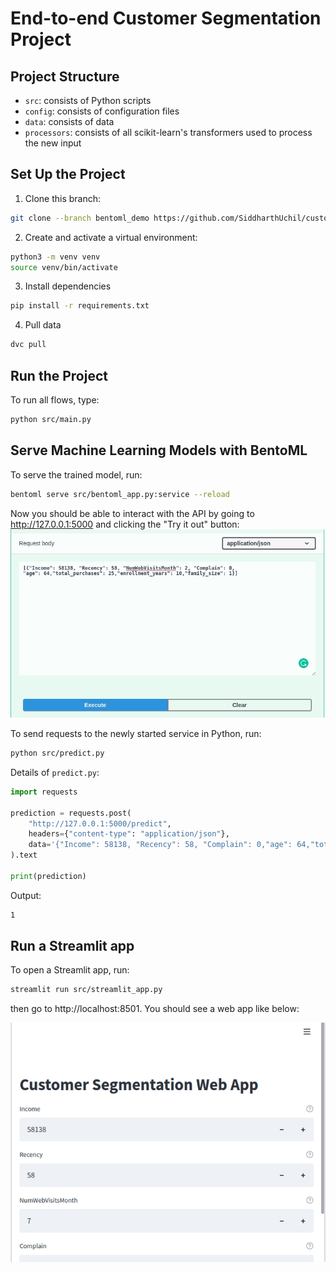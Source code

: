 # End-to-end Customer Segmentation Project

## Project Structure

- `src`: consists of Python scripts
- `config`: consists of configuration files
- `data`: consists of data
- `processors`: consists of all scikit-learn's transformers used to process the new input

## Set Up the Project

1. Clone this branch:

```bash
git clone --branch bentoml_demo https://github.com/SiddharthUchil/customer_segmentation.git
```

2. Create and activate a virtual environment:

```bash
python3 -m venv venv
source venv/bin/activate
```

3. Install dependencies

```bash
pip install -r requirements.txt
```

4. Pull data

```bash
dvc pull
```

## Run the Project

To run all flows, type:

```bash
python src/main.py
```

## Serve Machine Learning Models with BentoML

To serve the trained model, run:

```bash
bentoml serve src/bentoml_app.py:service --reload
```

Now you should be able to interact with the API by going to http://127.0.0.1:5000 and clicking the "Try it out" button:
![](image/api.gif?raw=true)

To send requests to the newly started service in Python, run:

```bash
python src/predict.py
```

Details of `predict.py`:

```python
import requests

prediction = requests.post(
    "http://127.0.0.1:5000/predict",
    headers={"content-type": "application/json"},
    data='{"Income": 58138, "Recency": 58, "Complain": 0,"age": 64,"total_purchases": 25,"enrollment_years": 10,"family_size": 1}',
).text

print(prediction)
```

Output:

```bash
1
```

## Run a Streamlit app

To open a Streamlit app, run:

```bash
streamlit run src/streamlit_app.py
```

then go to http://localhost:8501. You should see a web app like below:

![](image/streamlit.gif?raw=true)
